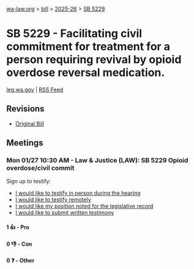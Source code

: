 [wa-law.org](/) > [bill](/bill/) > [2025-26](/bill/2025-26/) > [SB 5229](/bill/2025-26/sb/5229/)

# SB 5229 - Facilitating civil commitment for treatment for a person requiring revival by opioid overdose reversal medication.
[leg.wa.gov](https://app.leg.wa.gov/billsummary?BillNumber=5229&Year=2025&Initiative=false) | [RSS Feed](./rss.xml)

## Revisions
* [Original Bill](1/)

## Meetings
### Mon 01/27 10:30 AM - Law & Justice (LAW): SB 5229 Opioid overdose/civil commit
Sign up to testify:
* [I would like to testify in person during the hearing](https://app.leg.wa.gov/csi/Testifier/Add?chamber=House&mId=32528&aId=161852&caId=25021&tId=1)
* [I would like to testify remotely](https://app.leg.wa.gov/csi/Testifier/Add?chamber=House&mId=32528&aId=161852&caId=25021&tId=2)
* [I would like my position noted for the legislative record](https://app.leg.wa.gov/csi/Testifier/Add?chamber=House&mId=32528&aId=161852&caId=25021&tId=3)
* [I would like to submit written testimony](https://app.leg.wa.gov/csi/Testifier/Add?chamber=House&mId=32528&aId=161852&caId=25021&tId=4)

#### 1 👍 - Pro

#### 0 👎 - Con

#### 0 ❓ - Other
